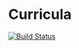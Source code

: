 Curricula
====
[![Build Status](https://travis-ci.org/bringel/Curricula.png)](https://travis-ci.org/bringel/Curricula)